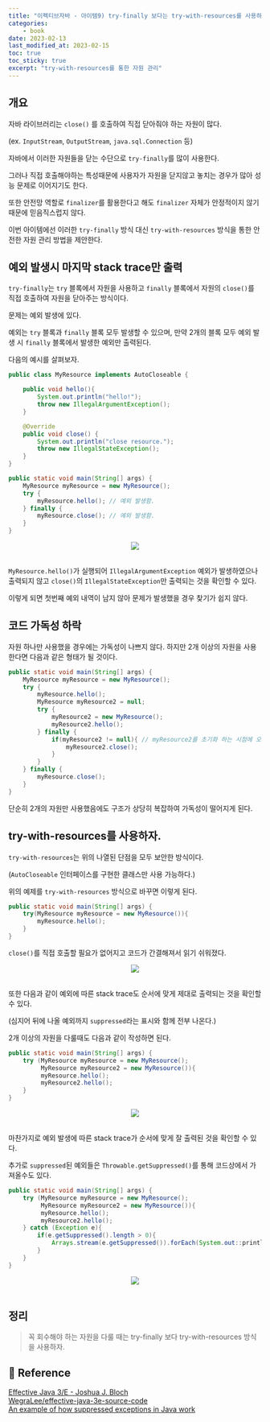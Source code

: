 ```yaml
---
title: "이펙티브자바 - 아이템9) try-finally 보다는 try-with-resources를 사용하라."
categories: 
    - book
date: 2023-02-13
last_modified_at: 2023-02-15
toc: true
toc_sticky: true
excerpt: "try-with-resources를 통한 자원 관리"
---
```


## 개요

자바 라이브러리는 `close()` 를 호출하여 직접 닫아줘야 하는 자원이 많다. 

(ex. `InputStream`, `OutputStream`, `java.sql.Connection` 등)

자바에서 이러한 자원들을 닫는 수단으로 `try-finally`를 많이 사용한다.

그러나 직접 호출해야하는 특성때문에 사용자가 자원을 닫지않고 놓치는 경우가 많아 성능 문제로 이어지기도 한다.

또한 안전망 역할로 `finalizer`를 활용한다고 해도 `finalizer` 자체가 안정적이지 않기때문에 믿음직스럽지 않다.

이번 아이템에선 이러한 `try-finally` 방식 대신 `try-with-resources` 방식을 통한 안전한 자원 관리 방법을 제안한다.

## 예외 발생시 마지막 stack trace만 출력

`try-finally`는 `try` 블록에서 자원을 사용하고 `finally` 블록에서 자원의 `close()`를 직접 호출하여 자원을 닫아주는 방식이다.

문제는 예외 발생에 있다.

예외는 `try` 블록과 `finally` 블록 모두 발생할 수 있으며, 만약 2개의 블록 모두 예외 발생 시 `finally` 블록에서 발생한 예외만 출력된다.

다음의 예시를 살펴보자.

```java
public class MyResource implements AutoCloseable {

    public void hello(){
        System.out.println("hello!");
        throw new IllegalArgumentException();
    }

    @Override
    public void close() {
        System.out.println("close resource.");
        throw new IllegalStateException();
    }
}
```

```java
public static void main(String[] args) {
    MyResource myResource = new MyResource();
    try {
        myResource.hello(); // 예외 발생함.
    } finally {
        myResource.close(); // 예외 발생함.
    }
}
```

<center><img src="https://user-images.githubusercontent.com/36228833/218789995-c417f88f-8bed-4e1d-b0a3-486a1d1f0556.png"></center><br/>

`MyResource.hello()`가 실행되어 `IllegalArgumentException` 예외가 발생하였으나 출력되지 않고 `close()`의 `IllegalStateException`만 출력되는 것을 확인할 수 있다.

이렇게 되면 첫번째 예외 내역이 남지 않아 문제가 발생했을 경우 찾기가 쉽지 않다.

## 코드 가독성 하락

자원 하나만 사용했을 경우에는 가독성이 나쁘지 않다. 하지만 2개 이상의 자원을 사용한다면 다음과 같은 형태가 될 것이다.

```java
public static void main(String[] args) {
    MyResource myResource = new MyResource();
    try {
        myResource.hello();
        MyResource myResource2 = null;
        try {
            myResource2 = new MyResource();
            myResource2.hello();
        } finally {
            if(myResource2 != null){ // myResource2를 초기화 하는 시점에 오류가 발생하면 NPE가 발생할 수 있으므로 null 체크 필요
                myResource2.close();
            }
        }
    } finally {
        myResource.close();
    }
}
```

단순히 2개의 자원만 사용했음에도 구조가 상당히 복잡하여 가독성이 떨어지게 된다.

## try-with-resources를 사용하자.

`try-with-resources`는 위의 나열된 단점을 모두 보안한 방식이다. 

(`AutoCloseable` 인터페이스를 구현한 클래스만 사용 가능하다.)

위의 예제를 `try-with-resources` 방식으로 바꾸면 이렇게 된다.

```java
public static void main(String[] args) {
    try(MyResource myResource = new MyResource()){
        myResource.hello();
    }
}
```

`close()`를 직접 호출할 필요가 없어지고 코드가 간결해져서 읽기 쉬워졌다.

<center><img src="https://user-images.githubusercontent.com/36228833/218790151-88d7d065-5e9b-4350-a0d0-794ca7a63c74.png"></center><br/>


또한 다음과 같이 예외에 따른 stack trace도 순서에 맞게 제대로 출력되는 것을 확인할 수 있다. 

(심지어 뒤에 나올 예외까지 `suppressed`라는 표시와 함께 전부 나온다.)

2개 이상의 자원을 다룰때도 다음과 같이 작성하면 된다.

```java
public static void main(String[] args) {
    try (MyResource myResource = new MyResource();
         MyResource myResource2 = new MyResource()){
         myResource.hello();
         myResource2.hello();
    }
}
```

<center><img src="https://user-images.githubusercontent.com/36228833/218791346-42041459-35d0-438c-84e5-b6c9beef6537.png"></center><br/>


마찬가지로 예외 발생에 따른 stack trace가 순서에 맞게 잘 출력된 것을 확인할 수 있다.

추가로 `suppressed`된 예외들은 `Throwable.getSuppressed()`를 통해 코드상에서 가져올수도 있다.

```java
public static void main(String[] args) {
    try (MyResource myResource = new MyResource();
         MyResource myResource2 = new MyResource()){
         myResource.hello();
         myResource2.hello();
    } catch (Exception e){
        if(e.getSuppressed().length > 0){
            Arrays.stream(e.getSuppressed()).forEach(System.out::println);
        }
    }
}
```

<center><img src="https://user-images.githubusercontent.com/36228833/218790223-11981996-a075-4a12-a93e-c027027d8dcb.png"></center><br/>


## 정리

> 꼭 회수해야 하는 자원을 다룰 때는 try-finally 보다 try-with-resources 방식을 사용하자.


## 📣 Reference

[Effective Java 3/E - Joshua J. Bloch](http://www.yes24.com/Product/Goods/65551284)<br/>
[WegraLee/effective-java-3e-source-code](https://github.com/WegraLee/effective-java-3e-source-code/tree/master/src/effectivejava/chapter2/item9)<br/>
[An example of how suppressed exceptions in Java work](https://www.theserverside.com/tutorial/OCPJP-OCAJP-Java-7-Suppressed-Exceptions-Try-With-Resources)<br/>